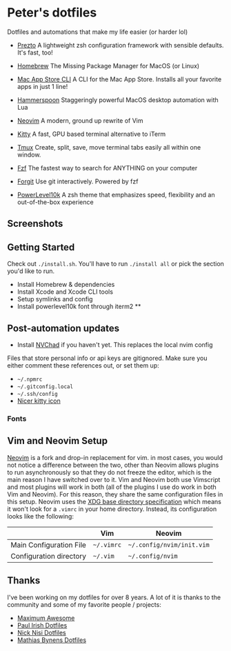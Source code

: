 # Peter's dotfiles

Dotfiles and automations that make my life easier (or harder lol)

- [Prezto](https://github.com/sorin-ionescu/prezto)
A lightweight zsh configuration framework with sensible defaults. It's fast, too!

- [Homebrew](https://brew.sh)
The Missing Package Manager for MacOS (or Linux)

- [Mac App Store CLI](https://github.com/mas-cli/mas)
A CLI for the Mac App Store. Installs all your favorite apps in just 1 line!

- [Hammerspoon](https://github.com/Hammerspoon/hammerspoon)
Staggeringly powerful MacOS desktop automation with Lua

- [Neovim](https://neovim.io/)
A modern, ground up rewrite of Vim

- [Kitty](https://sw.kovidgoyal.net/kitty/)
A fast, GPU based terminal alternative to iTerm

- [Tmux](https://github.com/tmux/tmux/wiki)
Create, split, save, move terminal tabs easily all within one window.

- [Fzf](https://github.com/junegunn/fzf)
The fastest way to search for ANYTHING on your computer

- [Forgit](https://github.com/wfxr/forgit)
Use git interactively. Powered by fzf

- [PowerLevel10k](https://github.com/romkatv/powerlevel10k)
A zsh theme that emphasizes speed, flexibility and an out-of-the-box experience

## Screenshots

## Getting Started

Check out `./install.sh`. You'll have to run `./install all` or pick the section you'd like to run.

- Install Homebrew & dependencies
- Install Xcode and Xcode CLI tools
- Setup symlinks and config
- Install powerlevel10k font through iterm2 **

## Post-automation updates
- Install [NVChad](https://nvchad.github.io/quickstart/install#pre-requisites) if you haven't yet. This replaces the local nvim config

Files that store personal info or api keys are gitignored. Make sure you either comment these references out, or set them up:

- `~/.npmrc`
- `~/.gitconfig.local`
- `~/.ssh/config`
- [Nicer kitty icon](https://github.com/DinkDonk/kitty-icon)

### Fonts

## Vim and Neovim Setup

[Neovim](https://neovim.io/) is a fork and drop-in replacement for vim. in most cases, you would not notice a difference between the two, other than Neovim allows plugins to run asynchronously so that they do not freeze the editor, which is the main reason I have switched over to it. Vim and Neovim both use Vimscript and most plugins will work in both (all of the plugins I use do work in both Vim and Neovim). For this reason, they share the same configuration files in this setup. Neovim uses the [XDG base directory specification](http://standards.freedesktop.org/basedir-spec/basedir-spec-latest.html) which means it won't look for a `.vimrc` in your home directory. Instead, its configuration looks like the following:

|                         | Vim        | Neovim                    |
| ----------------------- | ---------- | ------------------------- |
| Main Configuration File | `~/.vimrc` | `~/.config/nvim/init.vim` |
| Configuration directory | `~/.vim`   | `~/.config/nvim`          |

## Thanks

I've been working on my dotfiles for over 8 years. A lot of it is thanks to the community and some of my favorite people / projects:

- [Maximum Awesome](https://github.com/square/maximum-awesome)
- [Paul Irish Dotfiles](https://github.com/paulirish/dotfiles)
- [Nick Nisi Dotfiles](https://github.com/nicknisi/dotfiles)
- [Mathias Bynens Dotfiles](https://github.com/mathiasbynens/dotfiles)

